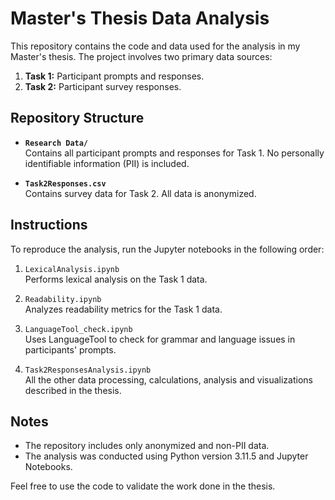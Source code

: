 # Master's Thesis Data Analysis

This repository contains the code and data used for the analysis in my Master's thesis. The project involves two primary data sources:

1. **Task 1:** Participant prompts and responses.
2. **Task 2:** Participant survey responses.

## Repository Structure

- **`Research Data/`**  
  Contains all participant prompts and responses for Task 1. No personally identifiable information (PII) is included.
  
- **`Task2Responses.csv`**  
  Contains survey data for Task 2. All data is anonymized.

## Instructions

To reproduce the analysis, run the Jupyter notebooks in the following order:

1. `LexicalAnalysis.ipynb`  
   Performs lexical analysis on the Task 1 data.

2. `Readability.ipynb`  
   Analyzes readability metrics for the Task 1 data.

3. `LanguageTool_check.ipynb`  
   Uses LanguageTool to check for grammar and language issues in participants' prompts.

4. `Task2ResponsesAnalysis.ipynb`  
   All the other data processing, calculations, analysis and visualizations described in the thesis.

## Notes

- The repository includes only anonymized and non-PII data.
- The analysis was conducted using Python version 3.11.5 and Jupyter Notebooks.

Feel free to use the code to validate the work done in the thesis.
